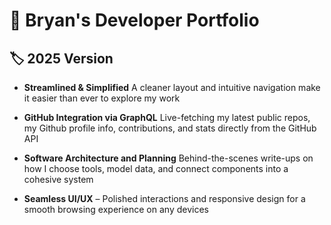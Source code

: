 # 💫 Bryan's Developer Portfolio

## 🏷️ 2025 Version

- **Streamlined & Simplified** A cleaner layout and intuitive navigation make it
  easier than ever to explore my work

- **GitHub Integration via GraphQL** Live-fetching my latest public repos, my
  Github profile info, contributions, and stats directly from the GitHub API

- **Software Architecture and Planning** Behind-the-scenes write-ups on how I
  choose tools, model data, and connect components into a cohesive system

- **Seamless UI/UX** – Polished interactions and responsive design for a smooth
  browsing experience on any devices
